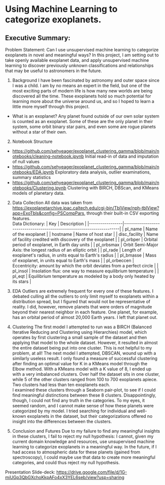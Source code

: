 # Using Machine Learning to categorize exoplanets.
## Executive Summary:
Problem Statement:  Can I use unsupervised machine learning to categorize exoplanets in novel and meaningful ways?
In this project, I am setting out to take openly available exoplanet data, and apply unsupervised machine learning to discover previously unknown classifications and relationships that may be useful to astronomers in the future.

1. Background
I have been fascinated by astronomy and outer space since I was a child.  I am by no means an expert in the field, but one of the most exciting parts of modern life is how many new worlds are being discovered all the time. These exoplanets hold so much potential for learning more about the universe around us, and so I hoped to learn a little more myself through this project.
 - What is an exoplanet?  Any planet found outside of our own solar system is counted as an exoplanet.  Some of these are the only planet in their system, some orbit binary star pairs, and even some are rogue planets without a star of their own.

 2. Notebook Structure
  - https://github.com/sehyeager/exoplanet_clustering_gamma/blob/main/notebooks/cleaning-notebook.ipynb Initial read-in of data and imputation of null values
  - https://github.com/sehyeager/exoplanet_clustering_gamma/blob/main/notebooks/EDA.ipynb Exploratory data analysis, outlier examinations, summary statistics
  - https://github.com/sehyeager/exoplanet_clustering_gamma/blob/main/notebooks/Clustering.ipynb Clustering with BIRCH, DBScan, and KMeans models of planetary data.  

2. Data Collection
All data was taken from https://exoplanetarchive.ipac.caltech.edu/cgi-bin/TblView/nph-tblView?app=ExoTbls&config=PSCompPars, through their built-in CSV exporting features.  
Data Dictionary:
| Key             | Description                                                            |
|-----------------|------------------------------------------------------------------------|
| pl_name         | Name of the exoplanet                                                  |
| hostname        | Name of host star                                                      |
| disc_facility   | Name of facility credited with discovery of the exoplanet              |
| pl_orbper       | Orbital period of exoplanet, in Earth day units                        |
| pl_orbsmax      | Orbit Semi-Major Axis: the longest radius of an elliptic orbit         |
| pl_rade         | Length of exoplanet's radius, in units equal to Earth's radius         |
| pl_bmasse       | Mass of exoplanet, in units equal to Earth's mass                      |
| pl_orbeccen     | Eccentricity: amount by which the orbit deviates from a perfect circle |
| pl_insol        | Insolation flux: one way to measure equilibrium temperature            |
| pl_eqt          | Equilibrium temperature as modeled by a body only heated by its stars  |


3. EDA
Outliers are extremely frequent for every one of these features.  I debated culling all the outliers to only limit myself to exoplanets within a distribution spread, but I figured that would not be representative of reality.   I did, however, remove planets that were orders of magnitude beyond their nearest neighbor in each feature.  One planet, for example, has an orbital period of almost 20,000 Earth years.  I left that planet out.

4. Clustering
The first model I attempted to run was a BIRCH (Balanced Iterative Reducing and Clustering using Hierarchies) model, which operates by first clustering a small sample of the dataset and then applying that model to the whole dataset.  However, it resulted in almost the entire dataset being put into one cluster.  This is not helpful to my problem, at all!  The next model I attempted, DBSCAN, wound up with a similarly useless result.
I only found a measure of successful clustering after finding an optimal value for K in a KMeans model through the Elbow method.  With a KMeans model with a K value of 8, I ended up with a very imbalanced clusters.  Over half the dataset sits in one cluster, while 5 of the other clusters ranged from 100 to 700 exoplanets apiece.  Two clusters had less than ten exoplanets each.  
I examined these clusters through a Seaborn pair-plot, to see if I could find meaningful distinctions between these 8 clusters.  Disappointingly, though, I could not find any truth in the categories.  To my eyes, it seemed random, and I cannot make sense of how these planets were categorized by my model.  I tried searching for individual and well-known exoplanets in the dataset, but their categorizations offered no insight into the differences between the clusters.  

5. Conclusion and Futures
Due to my failure to find any meaningful insights in these clusters, I fail to reject my null hypothesis:  I cannot, given my current domain knowledge and resources, use unsupervised machine learning to categorize exoplanets in a meaningful way. In the future, if I had access to atmospheric data for these planets (gained from spectroscopy), I could maybe use that data to create more meaningful categories, and could thus reject my null hypothesis.  

Presentation Slide-deck: https://drive.google.com/file/d/1G-miUGp3QbGXchoKkpAFo4xX3YEL6seb/view?usp=sharing
